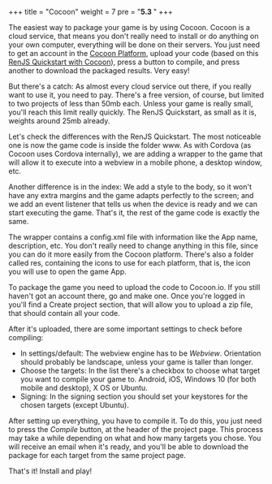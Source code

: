 +++
title = "Cocoon"
weight = 7
pre = "<b>5.3 </b>"
+++

The easiest way to package your game is by using Cocoon. Cocoon is a cloud service, that means you don't really need to install or do anything on your own computer, everything will be done on their servers. You just need to get an account in the [Cocoon Platform](cocoon.io), upload your code (based on this [RenJS Quickstart with Cocoon](https://gitlab.com/lunafromthemoon/RenJSQuickstartMobile)), press a button to compile, and press another to download the packaged results. Very easy!

But there's a catch: As almost every cloud service out there, if you really want to use it, you need to pay. There's a free version, of course, but limited to two projects of less than 50mb each. Unless your game is really small, you'll reach this limit really quickly. The RenJS Quickstart, as small as it is, weights around 25mb already.

Let's check the differences with the RenJS Quickstart. The most noticeable one is now the game code is inside the folder www. As with Cordova (as Cocoon uses Cordova internally), we are adding a wrapper to the game that will allow it to execute into a webview in a mobile phone, a desktop window, etc. 

Another difference is in the index: We add a style to the body, so it won't have any extra margins and the game adapts perfectly to the screen; and we add an event listener that tells us when the device is ready and we can start executing the game. That's it, the rest of the game code is exactly the same.

The wrapper contains a config.xml file with information like the App name, description, etc. You don't really need to change anything in this file, since you can do it more easily from the Cocoon platform. There's also a folder called res, containing the icons to use for each platform, that is, the icon you will use to open the game App.

To package the game you need to upload the code to Cocoon.io. If you still haven't got an account there, go and make one. Once you're logged in you'll find a Create project section, that will allow you to upload a zip file, that should contain all your code.

After it's uploaded, there are some important settings to check before compiling:

* In settings/default: The webview engine has to be _Webview_. Orientation should probably be landscape, unless your game is taller than longer. 
* Choose the targets: In the list there's a checkbox to choose what target you want to compile your game to. Android, iOS, Windows 10 (for both mobile and desktop), X OS or Ubuntu.
* Signing: In the signing section you should set your keystores for the chosen targets (except Ubuntu). 

After setting up everything, you have to compile it. To do this, you just need to press the _Compile_ button, at the header of the project page. This process may take a while depending on what and how many targets you chose. You will receive an email when it's ready, and you'll be able to download the package for each target from the same project page.

That's it! Install and play!